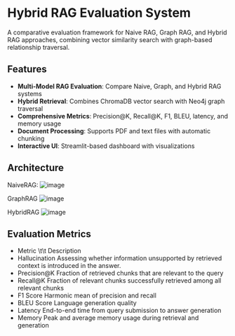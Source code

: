 # Hybrid RAG Evaluation System

A comparative evaluation framework for Naive RAG, Graph RAG, and Hybrid RAG approaches, combining vector similarity search with graph-based relationship traversal.

## Features

- **Multi-Model RAG Evaluation**: Compare Naive, Graph, and Hybrid RAG systems
- **Hybrid Retrieval**: Combines ChromaDB vector search with Neo4j graph traversal
- **Comprehensive Metrics**: Precision@K, Recall@K, F1, BLEU, latency, and memory usage
- **Document Processing**: Supports PDF and text files with automatic chunking
- **Interactive UI**: Streamlit-based dashboard with visualizations

## Architecture

NaiveRAG:
![image](https://github.com/user-attachments/assets/5b072093-3067-4c28-8900-c0d5d4a4d847)

GraphRAG
![image](https://github.com/user-attachments/assets/1a02320e-dcf7-474a-b6c2-b9568d29a9e1)

HybridRAG
![image](https://github.com/user-attachments/assets/4ef5f3af-fffb-4fe9-aab8-2b8fbfee26da)

## Evaluation Metrics

- Metric	   \t\t     Description
- Hallucination   Assessing whether information unsupported by retrieved context is introduced in the answer. 
- Precision@K	    Fraction of retrieved chunks that are relevant to the query 
- Recall@K	      Fraction of relevant chunks successfully retrieved among all relevant chunks
- F1 Score	      Harmonic mean of precision and recall
- BLEU Score	    Language generation quality
- Latency	        End-to-end time from query submission to answer generation
- Memory	        Peak and average memory usage during retrieval and generation
